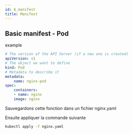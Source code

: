 ```yaml
---
id: 6_manifest
title: Manifest
---
```


## Basic manifest - Pod

example

```yaml
# The version of the API Server (if a new one is created)
apiVersion: v1
# The object we want to define
kind: Pod
# Metadata to describe it
metadata:
    name: nginx-pod
spec:
    containers:
    - name: nginx
    image: nginx
```
Sauvegardons cette fonction dans un fichier nginx.yaml

Ensuite appliquer la commande suivante
```bash
kubectl apply -f nginx.yaml
```